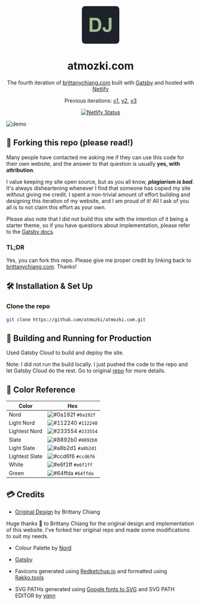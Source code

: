 <div align="center">
  <img alt="Logo" src="https://raw.githubusercontent.com/atmozki/atmozki.com/main/src/images/logo.png" width="100" />
</div>
<h1 align="center">
  atmozki.com
</h1>
<p align="center">
  The fourth iteration of <a href="https://brittanychiang.com" target="_blank">brittanychiang.com</a> built with <a href="https://www.gatsbyjs.org/" target="_blank">Gatsby</a> and hosted with <a href="https://www.netlify.com/" target="_blank">Netlify</a>
</p>
<p align="center">
  Previous iterations:
  <a href="https://github.com/bchiang7/v1" target="_blank">v1</a>,
  <a href="https://github.com/bchiang7/v2" target="_blank">v2</a>,
  <a href="https://github.com/bchiang7/bchiang7.github.io" target="_blank">v3</a>
</p>
<p align="center">
  <a href="https://app.netlify.com/sites/brittanychiang/deploys" target="_blank">
    <img src="https://api.netlify.com/api/v1/badges/1963b488-7b78-48c9-9e2d-6fb5e47ab3af/deploy-status" alt="Netlify Status" />
  </a>
</p>

![demo](https://raw.githubusercontent.com/bchiang7/v4/main/src/images/demo.png)

## 🚨 Forking this repo (please read!)

Many people have contacted me asking me if they can use this code for their own website, and the answer to that question is usually **yes, with attribution**.

I value keeping my site open source, but as you all know, _**plagiarism is bad**_. It's always disheartening whenever I find that someone has copied my site without giving me credit. I spent a non-trivial amount of effort building and designing this iteration of my website, and I am proud of it! All I ask of you all is to not claim this effort as your own.

Please also note that I did not build this site with the intention of it being a starter theme, so if you have questions about implementation, please refer to the [Gatsby docs](https://www.gatsbyjs.org/docs/).

### TL;DR

Yes, you can fork this repo. Please give me proper credit by linking back to [brittanychiang.com](https://brittanychiang.com). Thanks!

## 🛠 Installation & Set Up

### Clone the repo

   ```sh
   git clone https://github.com/atmozki/atmozki.com.git
   ```


## 🚀 Building and Running for Production

Used Gatsby Cloud to build and deploy the site.

Note: I did not run the build locally. I just pushed the code to the repo and let Gatsby Cloud do the rest. Go to original [repo](https://github.com/bchiang7/v4) for more details.

## 🎨 Color Reference

| Color          | Hex                                                                |
| -------------- | ------------------------------------------------------------------ |
| Nord           | ![#0a192f](https://via.placeholder.com/10/0a192f?text=+) `#0a192f` |
| Light Nord     | ![#112240](https://via.placeholder.com/10/0a192f?text=+) `#112240` |
| Lightest Nord  | ![#233554](https://via.placeholder.com/10/303C55?text=+) `#233554` |
| Slate          | ![#8892b0](https://via.placeholder.com/10/8892b0?text=+) `#8892b0` |
| Light Slate    | ![#a8b2d1](https://via.placeholder.com/10/a8b2d1?text=+) `#a8b2d1` |
| Lightest Slate | ![#ccd6f6](https://via.placeholder.com/10/ccd6f6?text=+) `#ccd6f6` |
| White          | ![#e6f1ff](https://via.placeholder.com/10/e6f1ff?text=+) `#e6f1ff` |
| Green          | ![#64ffda](https://via.placeholder.com/10/64ffda?text=+) `#64ffda` |

## 💳 Credits

- [Original Design](https://brittanychiang.com) by Brittany Chiang

Huge thanks 🙏 to Brittany Chiang for the original design and implementation of this website. I've forked her original repo and made some modifications to suit my needs.

- Colour Palette by [Nord](https://www.nordtheme.com/)

- [Gatsby](https://www.gatsbyjs.com/)

- Favicons generated using [Redketchup.io](https://redketchup.io/favicon-generator) and formatted using [Rakko.tools](https://en.rakko.tools/tools/69/)

- SVG PATHs generated using [Google fonts to SVG](https://danmarshall.github.io/google-font-to-svg-path/) and SVG PATH EDITOR by [yqnn](https://yqnn.github.io/svg-path-editor/)

